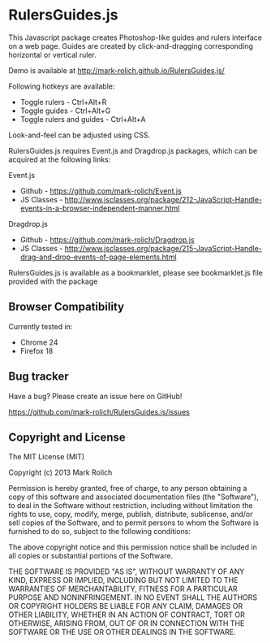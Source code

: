 RulersGuides.js
=================

This Javascript package creates Photoshop-like guides and rulers interface on a web page.
Guides are created by click-and-dragging corresponding horizontal or vertical ruler.

Demo is available at http://mark-rolich.github.io/RulersGuides.js/

Following hotkeys are available:

* Toggle rulers - Ctrl+Alt+R
* Toggle guides - Ctrl+Alt+G
* Toggle rulers and guides - Ctrl+Alt+A

Look-and-feel can be adjusted using CSS.

RulersGuides.js requires Event.js and Dragdrop.js packages, which can be acquired at the following links:

Event.js

* Github - https://github.com/mark-rolich/Event.js
* JS Classes - http://www.jsclasses.org/package/212-JavaScript-Handle-events-in-a-browser-independent-manner.html

Dragdrop.js

* Github - https://github.com/mark-rolich/Dragdrop.js
* JS Classes - http://www.jsclasses.org/package/215-JavaScript-Handle-drag-and-drop-events-of-page-elements.html

RulersGuides.js is available as a bookmarklet, please see bookmarklet.js file
provided with the package

Browser Compatibility
--------------------

Currently tested in:

* Chrome 24
* Firefox 18

Bug tracker
-----------

Have a bug? Please create an issue here on GitHub!

https://github.com/mark-rolich/RulersGuides.js/issues

Copyright and License
---------------------

The MIT License (MIT)

Copyright (c) 2013 Mark Rolich

Permission is hereby granted, free of charge, to any person obtaining a copy
of this software and associated documentation files (the "Software"), to deal
in the Software without restriction, including without limitation the rights
to use, copy, modify, merge, publish, distribute, sublicense, and/or sell
copies of the Software, and to permit persons to whom the Software is
furnished to do so, subject to the following conditions:

The above copyright notice and this permission notice shall be included in
all copies or substantial portions of the Software.

THE SOFTWARE IS PROVIDED "AS IS", WITHOUT WARRANTY OF ANY KIND, EXPRESS OR
IMPLIED, INCLUDING BUT NOT LIMITED TO THE WARRANTIES OF MERCHANTABILITY,
FITNESS FOR A PARTICULAR PURPOSE AND NONINFRINGEMENT. IN NO EVENT SHALL THE
AUTHORS OR COPYRIGHT HOLDERS BE LIABLE FOR ANY CLAIM, DAMAGES OR OTHER
LIABILITY, WHETHER IN AN ACTION OF CONTRACT, TORT OR OTHERWISE, ARISING FROM,
OUT OF OR IN CONNECTION WITH THE SOFTWARE OR THE USE OR OTHER DEALINGS IN
THE SOFTWARE.